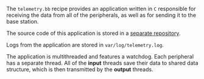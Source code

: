 The `telemetry.bb` recipe provides an application written in `C` responsible for receiving the data from all of the peripherals, as well as for sending it to the base station.

The source code of this application is stored in a [separate repository](https://github.com/HydrogreenPollub/rp4-telemetry).

Logs from the application are stored in `var/log/telemetry.log`.

The application is multithreaded and features a watchdog. Each peripheral has a separate thread. All of the **input** threads save their data to shared data structure, which is then transmitted by the **output** threads.